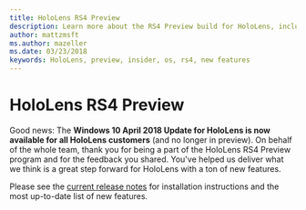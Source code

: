 ```yaml
---
title: HoloLens RS4 Preview
description: Learn more about the RS4 Preview build for HoloLens, including how to install the preview, a description of the new features included, and how to provide feedback and get support.
author: mattzmsft
ms.author: mazeller
ms.date: 03/23/2018
keywords: HoloLens, preview, insider, os, rs4, new features
---
```


# HoloLens RS4 Preview

Good news: The **Windows 10 April 2018 Update for HoloLens is now available for all HoloLens customers** (and no longer in preview). On behalf of the whole team, thank you for being a part of the HoloLens RS4 Preview program and for the feedback you shared. You've helped us deliver what we think is a great step forward for HoloLens with a ton of new features.

Please see the [current release notes](release-notes.md) for installation instructions and the most up-to-date list of new features.
